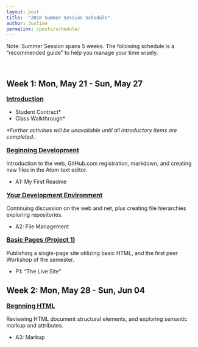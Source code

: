 ```yaml
---
layout: post
title:  "2018 Summer Session Schedule"
author: Justine
permalink: /posts/schedule/
---
```

<style>
  h3 {
    margin-top: 1em;
  }
</style>

<p><span class="label label-info">Note:</span> Summer Session spans 5 weeks. The following schedule is a “recommended guide” to help you manage your time wisely.</p>

<br />

## Week 1: Mon, May 21 - Sun, May 27
### <span class="caret-right"></span><a href="/docs/welcome/">Introduction</a>
- Student Contract*
- Class Walkthrough*

_*Further activities will be unavailable until all introductory items are completed.._

### <span class="caret-right"></span><a href="/docs/topic-01/">Beginning Development</a>
Introduction to the web, GitHub.com registration, markdown, and creating new files in the Atom text editor.
- A1: My First Readme

### <span class="caret-right"></span><a href="/docs/topic-02/">Your Development Environment</a>
Continuing discussion on the web and net, plus creating file hierarchies exploring repositories.
- A2: File Management

### <span class="caret-right"></span><a href="/docs/topic-03/">Basic Pages (Project 1)</a>
Publishing a single-page site utilizing basic HTML, and the first peer Workshop of the semester.
- P1: “The Live Site”

<div class="divider"></div>

## Week 2: Mon, May 28 - Sun, Jun 04
### <span class="caret-right"></span><a href="/docs/topic-04/">Begnning HTML</a>
Reviewing HTML document structural elements, and exploring semantic markup and attributes.
- A3: Markup

<div class="divider"></div>
